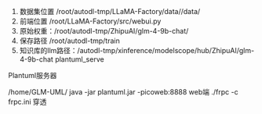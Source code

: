 1. 数据集位置 /root/autodl-tmp/LLaMA-Factory/data//data/
2. 前端位置 /root/LLaMA-Factory/src/webui.py
3. 原始权重：/root/autodl-tmp/ZhipuAI/glm-4-9b-chat/
4. 保存路径  /root/autodl-tmp/train
5. 知识库的llm路径：/autodl-tmp/xinference/modelscope/hub/ZhipuAI/glm-4-9b-chat
   plantuml_serve

Plantuml服务器

/home/GLM-UML/
java -jar plantuml.jar -picoweb:8888   web端
./frpc -c frpc.ini 穿透